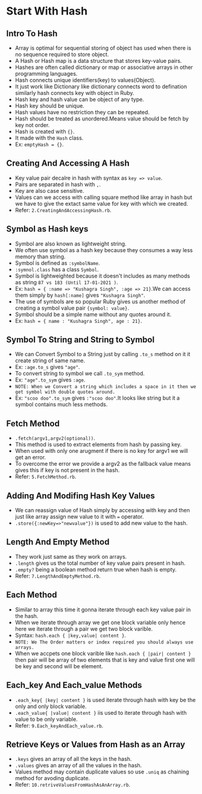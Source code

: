 # Start With Hash
 ## Intro To Hash
  - Array is optimal for sequential storing of object has used when there is no sequence required to store object.
  - A Hash or Hash map is a data structure that stores key-value pairs.
  - Hashes are often called dictionary or map or associative arrays in other programming languages.
  - Hash connects unique identifiers(key) to values(Object).
  - It just work like Dictionary like dictionary connects word to defination similarly hash connects key with object in Ruby.
  - Hash key and hash value can be object of any type.
  - Hash key should be unique.
  - Hash values have no restriction they can be repeated.
  - Hash should be treated as unordered.Means value should be fetch by key not order.
  - Hash is created with `{}`.
  - It made with the `Hash` class.
  - Ex: `emptyHash = {}`.

 ## Creating And Accessing A Hash
  - Key value pair decalre in hash with syntax as `key => value`.
  - Pairs are separated in hash with `,`.
  - Key are also case sensitive.
  - Values can we access with calling square method like array in hash but we have to give the extact same value for key with which we created.
  - Refer: `2.CreatingAndAccessingHash.rb`.

 ## Symbol as Hash keys
  - Symbol are also known as lightweight string.
  - We often use symbol as a hash key because they consumes a way less memory than string.
  - Symbol is defined as `:symbolName`.
  - `:symnol.class` has a class `Symbol`.
  - Symbol is lightweighted because it doesn't includes as many methods as string `87 vs 183 (Until 17-01-2021 )`.
  - Ex: `hash = { :name => "Kushagra Singh", :age => 21}`.We can access them simply by `hash[:name]` gives `"Kushagra Singh"`.
  - The use of symbols are so popular Ruby gives us another method of creating a symbol value pair `{symbol: value}`.
  - Symbol should be a simple name without any quotes around it.
  - Ex: `hash = { name : "Kushagra Singh", age : 21}`.

 ## Symbol To String and String to Symbol
  - We can Convert Symbol to a String just by calling `.to_s` method on it it create string of same name.
  - Ex: `:age.to_s` gives `"age"`.
  - To convert string to symbol we call `.to_sym` method.
  - Ex: `"age".to_sym` gives `:age`.
  - `NOTE: When we Convert a string which includes a space in it then we get symbol with double quotes around.`
  - Ex: `"scoo doo".to_sym` gives `:"scoo doo"`.It looks like string but it a symbol contains much less methods.

 ## Fetch Method
  - `.fetch(argv1,argv2(optional))`.
  - This method is used to extract elements from hash by passing key.
  - When used with only one arugment if there is no key for argv1 we will get an error.
  - To overcome the error we provide a argv2 as the fallback value means gives this if key is not present in the hash.
  - Refer: `5.FetchMethod.rb`.

 ## Adding And Modifing Hash Key Values
  - We can reassign value of Hash simply by accessing with key and then just like array assign new value to it with `=` operator.
  - `.store({:newKey=>"newvalue"})` is used to add new value to the hash.

 ## Length And Empty Method
  - They work just same as they work on arrays.
  - `.length` gives us the total number of key value pairs present in hash.
  - `.empty?` being a boolean method return true when hash is empty.
  - Refer: `7.LengthAndEmptyMethod.rb`.

 ## Each Method
  - Similar to array this time it gonna iterate through each key value pair in the hash.
  - When we iterate through array we get one block variable only hence here we iterate through a pair we get two block varible.
  - Syntax: `hash.each { |key,value| content }`.
  - `NOTE: We The Order matters or index required you should always use arrays.`
  - When we accpets one block varible like `hash.each { |pair| content }` then pair will be array of two elements that is key and value first one will be key and second will be element.

 ## Each_key And Each_value Methods
  - `.each_key{ |key| content }` is used iterate through hash with key be the only and only block variable.
  - `.each_value{ |value| content }` iis used to iterate through hash with value to be only variable.
  - Refer: `9.Each_keyAndEach_value.rb`.

 ## Retrieve Keys or Values from Hash as an Array
  - `.keys` gives an array of all the keys in the hash.
  - `.values` gives an array of all the values in the hash.
  - Values method may contain duplicate values so use `.uniq` as chaining method for avoding duplicate.
  - Refer: `10.retriveValuesFromHashAsAnArray.rb`.